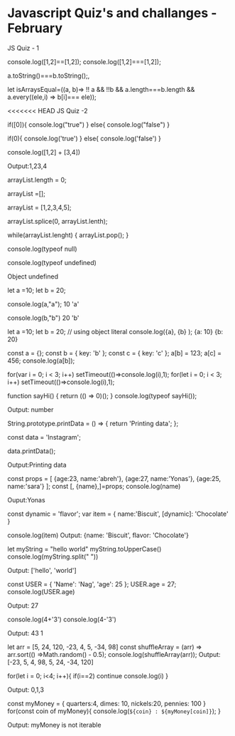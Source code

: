 # Javascript Quiz's and challanges - February

JS Quiz - 1

<!-- we can't compare object like below, we are comparing different memory location insted of element value -->

console.log([1,2]==[1,2]);
console.log([1,2]===[1,2]);

<!-- Ouput : false, false -->
<!-- so if we want to compare two arrays , we can convert in into string -->
a.toString()===b.toString();,
<!-- I used following command to check equality in JS: -->

let isArraysEqual=((a, b)=>
   !! a && !!b && a.length===b.length && a.every((ele,i) =>  b[i]=== ele));

<<<<<<< HEAD
JS Quiz -2

if([0]){
   console.log("true")
  }
  else{
   console.log("false")
  }


  if(0){
   console.log('true')
  }
  else{
   console.log('false')
  }

  <!-- Output:true, false -->

<!-- Since first one is array and 0 is an element in it so it will return true. But for the second one 0 will fall into falsy value so it will return false. -->

<!-- JS Quiz -3 -->
console.log([1,2] + [3,4])

<!-- it will be 1,23,4 due to JavaScript's type conversion since we can't directly add two arrays unless we are referring to its elements. what we are doing is [1,2].toString() + [3,4].toString() it becomes a total string "1,2"+"3,4" = 1,23,4 -->
Output:1,23,4

<!-- How to Empty an array -->

arrayList.length = 0;

arrayList =[];

arrayList = [1,2,3,4,5];

arrayList.splice(0, arrayList.lenth);

while(arrayList.lenght) {
  arrayList.pop();
}

<!-- JS Quiz - 5 -->

console.log(typeof null)

console.log(typeof undefined)

<!-- Output:  -->
Object
undefined

<!-- In JavaScript, While logging multiple variables, keeping track of individual variables can become difficult. Either we have to write them with different console.log() or give them specific strings.

Using object literal comes in handy here -->

let a  =10;
let b = 20;

console.log(a,"a");
10 'a'

console.log(b,"b")
20 'b'

let a =10;
let b = 20;
// using object literal 
console.log({a}, {b} );
{a: 10} {b: 20}


<!-- JS Quiz -6 -->
<!-- Object keys are automatically converted into strings. We are trying to set an ***object as a key*** to object a, with the value of 123.
However, when we stringify an object, it becomes "[object Object]". So what we are saying here, is that a["[object Object]"] = 123. Then, we can try to do the same again. c is another object that we are implicitly stringifying. So then, a["[object Object]"] = 456. Then, we log a[b], which is actually a["[object Object]"]. We just set that to 456, so it returns 456. -->

const a = {};
const b = { key: 'b' };
const c = { key: 'c' };
a[b] = 123;
a[c] = 456;
console.log(a[b]);

<!-- Output: 456 -->



<!--The var keyword, this value was ***global***. During the loop, we incremented the value of i by 1 each time, using the unary operator ++. By the time the setTimeout callback function was invoked, i was equal to 3 in the first example  -->

for(var i = 0; i < 3; i++) setTimeout(()=>console.log(i),1);
for(let i = 0; i < 3; i++) setTimeout(()=>console.log(i),1);

<!-- 3,3,3  and 0,1,2 -->

<!-- JS quiz -7 -->
<!-- As the inner function with callback is immediately invoked, so the returned value(0) from the callback will be the final answer. -->

function sayHi() {
return (() => 0)();
}
console.log(typeof sayHi());

Output: number

<!-- JS Quiz - 8 -->
String.prototype.printData = () => {
 return 'Printing data';
};

const data = 'Instagram';

data.printData();

Output:Printing data

<!-- JS Quiz - 9 -->

const props = [
  {age:23, name:'abreh'},
  {age:27, name:'Yonas'},
  {age:25, name:'sara'}
];
const [, {name},]=props;
console.log(name)

Ouput:Yonas


<!--  Js Quiz - 10 -->

const dynamic = 'flavor';
var item = {
    name:'Biscuit',
    [dynamic]: 'Chocolate'
}

console.log(item)
Output: {name: 'Biscuit', flavor: 'Chocolate'}


<!-- JS Quiz - 11 -->

<!-- The string is a value type, so calling .toUpperCase() returns an uppercased version of the original value, but won’t mutate the original value in memory like we can for reference types. -->

let myString = "hello world"
myString.toUpperCase()
console.log(myString.split(" "))

Output: ['hello', 'world']

<!-- JS Quiz - 12 -->

<!-- In JavaScript object is a reference type so we can easily modified value -->

const USER = {
    'Name': 'Nag',
    'age': 25
};
USER.age = 27;
console.log(USER.age)

Output: 27

<!-- JS Quiz -13 -->

<!-- 𝗜𝗻 𝗝𝗮𝘃𝗮𝗦𝗰𝗿𝗶𝗽𝘁,𝘉𝘰𝘵𝘩 𝘪𝘯𝘵𝘦𝘨𝘦𝘳 𝘢𝘯𝘥 𝘴𝘵𝘳𝘪𝘯𝘨 𝘵𝘺𝘱𝘦𝘴 𝘤𝘢𝘯 𝘶𝘴𝘦 𝘵𝘩𝘦 𝗰𝗼𝗻𝗰𝗮𝘁𝗲𝗻𝗮𝘁𝗶𝗼𝗻 𝘰𝘱𝘦𝘳𝘢𝘵𝘰𝘳 (+). 𝘈𝘴 𝘢 𝘳𝘦𝘴𝘶𝘭𝘵, 𝘪𝘧 𝘰𝘯𝘦 𝘰𝘧 𝘵𝘩𝘦 𝘰𝘱𝘦𝘳𝘢𝘯𝘥𝘴 𝘪𝘴 𝘰𝘧 𝘵𝘩𝘦 𝘴𝘵𝘳𝘪𝘯𝘨 𝘵𝘺𝘱𝘦, 𝘣𝘰𝘵𝘩 𝘰𝘱𝘦𝘳𝘢𝘯𝘥𝘴 𝘢𝘳𝘦 𝘤𝘰𝘯𝘤𝘢𝘵𝘦𝘯𝘢𝘵𝘦𝘥 𝘢𝘴 𝘴𝘵𝘳𝘪𝘯𝘨𝘴. 𝘛𝘩𝘦 𝘴𝘶𝘣𝘵𝘳𝘢𝘤𝘵(-) 𝘰𝘱𝘦𝘳𝘢𝘵𝘰𝘳, 𝘰𝘯 𝘵𝘩𝘦 𝘰𝘵𝘩𝘦𝘳 𝘩𝘢𝘯𝘥, 𝘵𝘳𝘪𝘦𝘴 𝘵𝘰 𝘵𝘳𝘢𝘯𝘴𝘧𝘰𝘳𝘮 𝘵𝘩𝘦 𝘰𝘱𝘦𝘳𝘢𝘯𝘥𝘴 𝘵𝘰 𝘢 𝘯𝘶𝘮𝘣𝘦𝘳 𝘵𝘺𝘱𝘦. -->

console.log(4+'3')
console.log(4-'3')

Output:
43
1

<!-- Shuffle Array JS quiz - 14 -->

let arr = [5, 24, 120, -23, 4, 5, -34, 98]
const shuffleArray = (arr) => arr.sort(() =>Math.random() - 0.5);
console.log(shuffleArray(arr));
Output: [-23, 5, 4, 98, 5, 24, -34, 120]

<!-- JS quiz -15 -->

for(let i = 0; i<4; i++){
    if(i==2)
        continue
    console.log(i)
}

Output: 0,1,3


<!--  JS quiz - 16-->

const myMoney = {
    quarters:4,
    dimes: 10,
    nickels:20,
    pennies: 100
}
for(const coin of myMoney){
    console.log(`${coin} : ${myMoney[coin]}`);
}

Output: myMoney is not iterable 